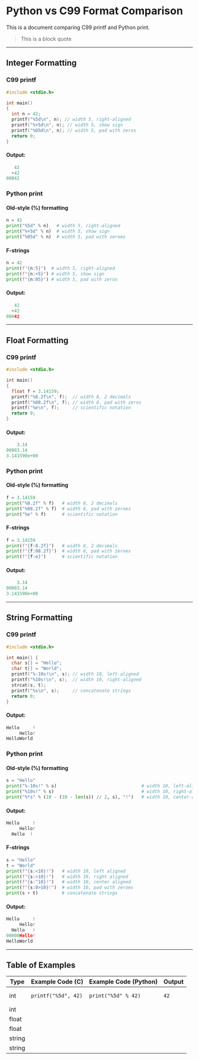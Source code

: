 # Python vs C99 Format Comparison
This is a document comparing C99 printf and Python print.
> This is a block quote


---
## Integer Formatting
### C99 printf
```C
#include <stdio.h>

int main()
{
  int n = 42;
  printf("%5d\n", n); // width 5, right-aligned
  printf("%+5d\n", n); // width 5, show sign
  printf("%05d\n", n); // width 5, pad with zeros
  return 0;
}
```
#### Output:
```C
   42
  +42
00042
```

### Python print
#### Old-style (%) formatting
```Python
n = 42
print("%5d" % n)   # width 5, right-aligned
print("%+5d" % n)  # width 5, show sign
print("%05d" % n)  # width 5, pad with zeroes
```
#### F-strings
```Python
n = 42
print(f"{n:5}")  # width 5, right-aligned
print(f"{n:+5}") # width 5, show sign
print(f"{n:05}") # width 5, pad with zeros
```
#### Output:
```Python
   42
  +42
00042
```

---
## Float Formatting
### C99 printf
```C
#include <stdio.h>

int main()
{
  float f = 3.14159;
  printf("%8.2f\n", f);  // width 8, 2 decimals
  printf("%08.2f\n", f); // width 8, pad with zeros
  printf("%e\n", f);     // scientific notation
  return 0;
}
```
#### Output:
```C
    3.14
00003.14
3.141590e+00
```
### Python print
#### Old-style (%) formatting
```Python
f = 3.14159
print("%8.2f" % f)   # width 8, 2 decimals
print("%08.2f" % f)  # width 8, pad with zeroes
print("%e" % f)      # scientific notation
```
#### F-strings
```Python
f = 3.14159
print(f"{f:8.2f}")   # width 8, 2 decimals
print(f"{f:08.2f}")  # width 8, pad with zeroes
print(f"{f:e}")      # scientific notation
```
#### Output:
```Python
    3.14
00003.14
3.141590e+00
```

---
## String Formatting
### C99 printf
```C
#include <stdio.h>

int main() {
  char s[] = "Hello";
  char t[] = "World";
  printf("%-10s!\n", s); // width 10, left-aligned
  printf("%10s!\n", s);  // width 10, right-aligned
  strcat(s, t);
  printf("%s\n", s);     // concatenate strings
  return 0;
}
```
#### Output:
```C
Hello     !
     Hello!
HelloWorld
```
### Python print
#### Old-style (%) formatting
```Python
s = "Hello"
print("%-10s!" % s)                                # width 10, left-aligned
print("%10s!" % s)                                 # width 10, right-aligned
print("%*s" % (10 - (10 - len(s)) // 2, s), "!")   # width 10, center-aligned
```
#### Output:
```Python
Hello     !
     Hello!
  Hello  !
```
#### F-strings
```Python
s = "Hello"
t = "World"
print(f"{s:<10}!")   # width 10, left aligned
print(f"{s:>10}!")   # width 10, right aligned
print(f"{s:^10}!")   # width 10, center aligned
print(f"{s:0>10}!")  # width 10, pad with zeroes
print(s + t)         # concatenate strings
```
#### Output:
```Python
Hello     !
     Hello!
  Hello   !
00000Hello!
HelloWorld
```

---
## Table of Examples
| Type | Example Code (C) | Example Code (Python) | Output |
|-----|-----|-----|-----|
| int |<pre><code>printf("%5d", 42)</code></pre>|<pre><code>print("%5d" % 42)</code></pre>| <pre><code>42</code></pre>|
| int |
|float|
|float|
|string|
|string|
